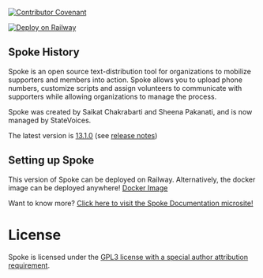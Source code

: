 [![Contributor Covenant](https://img.shields.io/badge/Contributor%20Covenant-v1.4%20adopted-ff69b4.svg)](CODE_OF_CONDUCT.md)

[![Deploy on Railway](https://railway.app/button.svg)](https://railway.app/template/h1XNC3?referralCode=eM55xc)

## Spoke History

Spoke is an open source text-distribution tool for organizations to mobilize supporters and members into action. Spoke allows you to upload phone numbers, customize scripts and assign volunteers to communicate with supporters while allowing organizations to manage the process.

Spoke was created by Saikat Chakrabarti and Sheena Pakanati, and is now managed by StateVoices.

The latest version is [13.1.0](https://github.com/StateVoicesNational/Spoke/tree/13.1.0) (see [release notes](https://github.com/StateVoicesNational/Spoke/blob/main/docs/RELEASE_NOTES.md#v1310))

## Setting up Spoke

This version of Spoke can be deployed on Railway. Alternatively, the docker image can be deployed anywhere!
[Docker Image](https://hub.docker.com/r/rar1871/spoke)

Want to know more?
[Click here to visit the Spoke Documentation microsite!](https://statevoicesnational.github.io/Spoke/)

# License

Spoke is licensed under the [GPL3 license with a special author attribution requirement](LICENSE).
